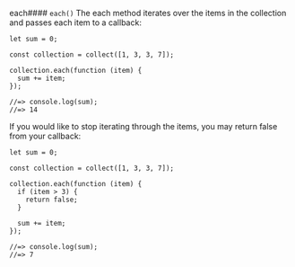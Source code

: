 each#### ``each()``
The each method iterates over the items in the collection and passes each item to a callback:
	
	let sum = 0;
	
	const collection = collect([1, 3, 3, 7]);
	
	collection.each(function (item) {
	  sum += item;
	});
	
	//=> console.log(sum);
	//=> 14
	

If you would like to stop iterating through the items, you may return false from your callback:
	
	let sum = 0;
	
	const collection = collect([1, 3, 3, 7]);
	
	collection.each(function (item) {
	  if (item > 3) {
	    return false;
	  }
	
	  sum += item;
	});
	
	//=> console.log(sum);
	//=> 7